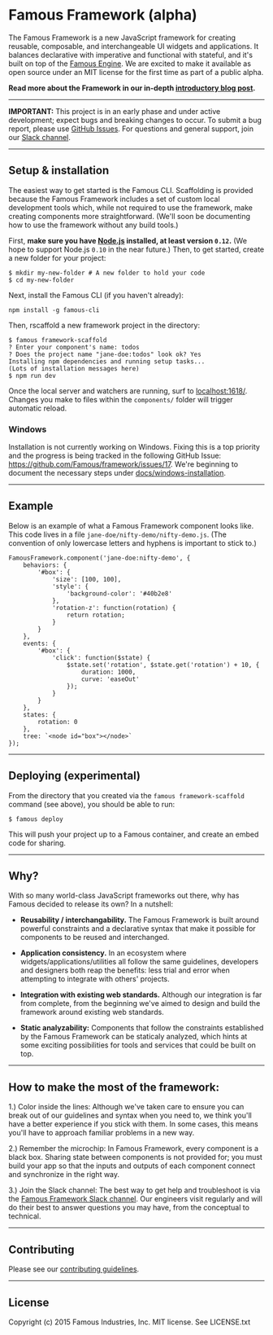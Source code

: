# Famous Framework (alpha)

The Famous Framework is a new JavaScript framework for creating reusable, composable, and interchangeable UI widgets and applications.  It balances declarative with imperative and functional with stateful, and it's built on top of the [Famous Engine](https://github.com/Famous/engine). We are excited to make it available as open source under an MIT license for the first time as part of a public alpha.

**Read more about the Framework in our in-depth [introductory blog post](//blog.famous.org).**

- - - -

**IMPORTANT:** This project is in an early phase and under active development; expect bugs and breaking changes to occur. To submit a bug report, please use [GitHub Issues](https://github.com/Famous/framework/issues). For questions and general support, join our [Slack channel](https://famous-community.slack.com/messages/framework/).

- - - -

## Setup &amp; installation

The easiest way to get started is the Famous CLI. Scaffolding is provided because the Famous Framework includes a set of custom local development tools which, while not required to use the framework, make creating components more straightforward. (We'll soon be documenting how to use the framework without any build tools.)

First, **make sure you have [Node.js](http://nodejs.org) installed, at least version `0.12`.** (We hope to support Node.js `0.10` in the near future.) Then, to get started, create a new folder for your project:

    $ mkdir my-new-folder # A new folder to hold your code
    $ cd my-new-folder

Next, install the Famous CLI (if you haven't already):

    npm install -g famous-cli

Then, rscaffold a new framework project in the directory:

    $ famous framework-scaffold
    ? Enter your component's name: todos
    ? Does the project name "jane-doe:todos" look ok? Yes
    Installing npm dependencies and running setup tasks...
    (Lots of installation messages here)
    $ npm run dev

Once the local server and watchers are running, surf to [localhost:1618/](http://localhost:1618/). Changes you make to files within the `components/` folder will trigger automatic reload.

### Windows

Installation is not currently working on Windows. Fixing this is a top priority and the progress is being tracked in the following GitHub Issue: https://github.com/Famous/framework/issues/17. We're beginning to document the necessary steps under [docs/windows-installation](docs/windows-installation.md).

- - - -

## Example

Below is an example of what a Famous Framework component looks like. This code lives in a file `jane-doe/nifty-demo/nifty-demo.js`. (The convention of only lowercase letters and hyphens is important to stick to.)

    FamousFramework.component('jane-doe:nifty-demo', {
        behaviors: {
            '#box': {
                'size': [100, 100],
                'style': {
                    'background-color': '#40b2e8'
                },
                'rotation-z': function(rotation) {
                    return rotation;
                }
            }
        },
        events: {
            '#box': {
                'click': function($state) {
                    $state.set('rotation', $state.get('rotation') + 10, {
                        duration: 1000,
                        curve: 'easeOut'
                    });
                }
            }
        },
        states: {
            rotation: 0
        },
        tree: `<node id="box"></node>`
    });

- - - -

## Deploying (experimental)

From the directory that you created via the `famous framework-scaffold` command (see above), you should be able to run:

```
$ famous deploy
```

This will push your project up to a Famous container, and create an embed code for sharing.

- - - -

## Why?

With so many world-class JavaScript frameworks out there, why has Famous decided to release its own? In a nutshell:

* **Reusability / interchangability.** The Famous Framework is built around powerful constraints and a declarative syntax that make it possible for components to be reused and interchanged.

* **Application consistency.** In an ecosystem where widgets/applications/utilities all follow the same guidelines, developers and designers both reap the benefits: less trial and error when attempting to integrate with others' projects.

* **Integration with existing web standards.** Although our integration is far from complete, from the beginning we've aimed to design and build the framework around existing web standards.

* **Static analyzability:** Components that follow the constraints established by the Famous Framework can be staticaly analyzed, which hints at some exciting possibilities for tools and services that could be built on top.

- - - -

## How to make the most of the framework:

1.) Color inside the lines: Although we've taken care to ensure you can break out of our guidelines and syntax when you need to, we think you'll have a better experience if you stick with them. In some cases, this means you'll have to approach familiar problems in a new way.

2.) Remember the microchip: In Famous Framework, every component is a black box. Sharing state between components is not provided for; you must build your app so that the inputs and outputs of each component connect and synchronize in the right way.

3.) Join the Slack channel: The best way to get help and troubleshoot is via the [Famous Framework Slack channel](https://famous-community.slack.com/messages/framework/). Our engineers visit regularly and will do their best to answer questions you may have, from the conceptual to technical.

- - - -

## Contributing

Please see our [contributing guidelines](docs/CONTRIBUTING.md).

- - - -

## License

Copyright (c) 2015 Famous Industries, Inc. MIT license. See LICENSE.txt
